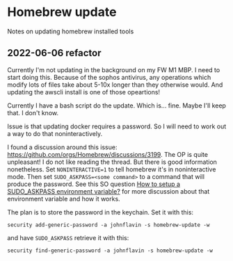 # Homebrew update

Notes on updating homebrew installed tools

## 2022-06-06 refactor

Currently I'm not updating in the background on my FW M1 MBP. I need to start doing this.
Because of the sophos antivirus, any operations which modify lots of files take about 5-10x
longer than they otherwise would. And updating the awscli install is one of those opeartions!

Currently I have a bash script do the update. Which is... fine. Maybe I'll keep that. I don't know.

Issue is that updating docker requires a password. So I will need to work out a way to do that noninteractively.

I found a discussion around this issue: https://github.com/orgs/Homebrew/discussions/3199.
The OP is quite unpleasant! I do not like reading the thread. But there is good information nonetheless.
Set `NONINTERACTIVE=1` to tell homebrew it's in noninteractive mode.
Then set `SUDO_ASKPASS=<some command>` to a command that will produce the password.
See this SO question [How to setup a SUDO_ASKPASS environment variable?](https://stackoverflow.com/q/12608293)
for more discussion about that environment variable and how it works.

The plan is to store the password in the keychain. Set it with this:

    security add-generic-password -a johnflavin -s homebrew-update -w

and have `SUDO_ASKPASS` retrieve it with this:

    security find-generic-password -a johnflavin -s homebrew-update -w
